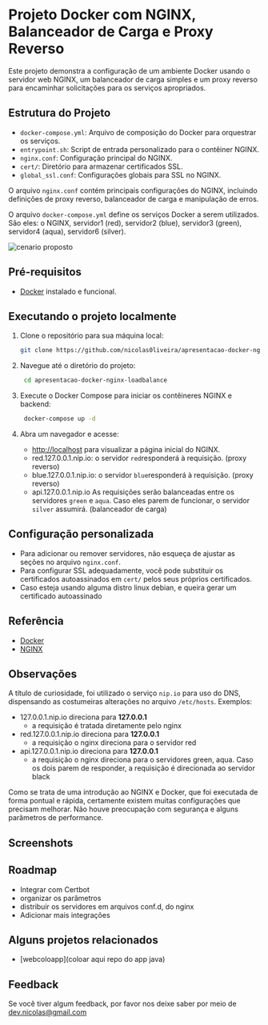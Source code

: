# Projeto Docker com NGINX, Balanceador de Carga e Proxy Reverso

Este projeto demonstra a configuração de um ambiente Docker usando o servidor web NGINX, um balanceador de carga simples e um proxy reverso para encaminhar solicitações para os serviços apropriados.

## Estrutura do Projeto

- `docker-compose.yml`: Arquivo de composição do Docker para orquestrar os serviços.
- `entrypoint.sh`: Script de entrada personalizado para o contêiner NGINX.
- `nginx.conf`: Configuração principal do NGINX.
- `cert/`: Diretório para armazenar certificados SSL.
- `global_ssl.conf`: Configurações globais para SSL no NGINX.

O arquivo `nginx.conf` contém principais configurações do NGINX, incluindo definições de proxy reverso, balanceador de carga e manipulação de erros.

O arquivo `docker-compose.yml` define os serviços Docker a serem utilizados. São eles: o NGINX, servidor1 (red), servidor2 (blue), servidor3 (green), servidor4 (aqua), servidor6 (silver).

![cenario proposto](https://i.imgur.com/XXAJjyt.png)

## Pré-requisitos

- [Docker](https://www.docker.com/get-started) instalado e funcional.

## Executando o projeto localmente

1. Clone o repositório para sua máquina local:

   ```bash
   git clone https://github.com/nicolas0liveira/apresentacao-docker-nginx-loadbalance.git
   ```

2. Navegue até o diretório do projeto:

   ```bash
    cd apresentacao-docker-nginx-loadbalance
   ```

3. Execute o Docker Compose para iniciar os contêineres NGINX e backend:

   ```bash
    docker-compose up -d
   ```

4. Abra um navegador e acesse:
   - <http://localhost> para visualizar a página inicial do NGINX.
   - red.127.0.0.1.nip.io: o servidor `red`responderá à requisição. (proxy reverso)
   - blue.127.0.0.1.nip.io: o servidor `blue`responderá à requisição. (proxy reverso)
   - api.127.0.0.1.nip.io As requisições serão balanceadas entre os servidores `green` e `aqua`. Caso eles parem de funcionar, o servidor `silver` assumirá. (balanceador de carga)

## Configuração personalizada

- Para adicionar ou remover servidores, não esqueça de ajustar as seções no arquivo `nginx.conf`.
- Para configurar SSL adequadamente, você pode substituir os certificados autoassinados em `cert/` pelos seus próprios certificados.
- Caso esteja usando alguma distro linux debian, e queira gerar um certificado autoassinado

## Referência

- [Docker](https://www.docker.com/get-started)
- [NGINX](https://github.com/matiassingers/awesome-readme)

## Observações

A título de curiosidade, foi utilizado o serviço `nip.io` para uso do DNS, dispensando as costumeiras alterações no arquivo `/etc/hosts`.
Exemplos:

- 127.0.0.1.nip.io direciona para **127.0.0.1**
  - a requisição é tratada diretamente pelo nginx
- red.127.0.0.1.nip.io direciona para **127.0.0.1**
  - a requisição o nginx direciona para o servidor red
- api.127.0.0.1.nip.io direciona para **127.0.0.1**
  - a requisição o nginx direciona para o servidores  green, aqua. Caso os dois parem de responder, a requisição é direcionada ao servidor black

Como se trata de uma introdução ao NGINX e Docker, que foi executada de forma pontual e rápida, certamente existem muitas configurações que precisam melhorar. Não houve preocupação com segurança e alguns parâmetros de performance.

## Screenshots

<!-- ![App Screenshot](https://via.placeholder.com/468x300?text=App+Screenshot+Here) -->

## Roadmap

- Integrar com Certbot
- organizar os parâmetros
- distribuir os servidores em arquivos conf.d, do nginx
- Adicionar mais integrações

## Alguns projetos relacionados

- [webcoloapp](coloar aqui repo do app java)

## Feedback

Se você tiver algum feedback, por favor nos deixe saber por meio de <dev.nicolas@gmail.com>
